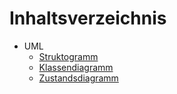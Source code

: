 # Inhaltsverzeichnis

- UML
    - [Struktogramm](UML/Struktogramm.md)
    - [Klassendiagramm](UML/Klassendiagramm.md)
    - [Zustandsdiagramm](UML/Zustandsdiagramm.md)


